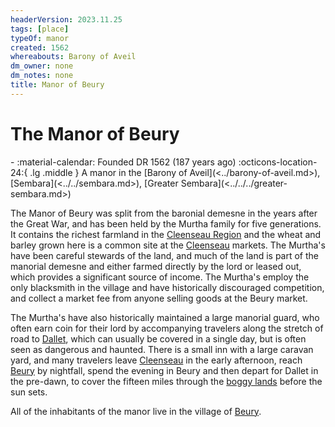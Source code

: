 ```yaml
---
headerVersion: 2023.11.25
tags: [place]
typeOf: manor
created: 1562
whereabouts: Barony of Aveil
dm_owner: none
dm_notes: none
title: Manor of Beury
---
```

# The Manor of Beury
<div class="grid cards ext-narrow-margin ext-one-column" markdown>
-  
   :material-calendar: Founded DR 1562 (187 years ago)  
    :octicons-location-24:{ .lg .middle } A manor in the [Barony of Aveil](<../barony-of-aveil.md>), [Sembara](<../../sembara.md>), [Greater Sembara](<../../../greater-sembara.md>)  
</div>


The Manor of Beury was split from the baronial demesne in the years after the Great War, and has been held by the Murtha family for five generations. It contains the richest farmland in the [Cleenseau Region](<./cleenseau-region.md>) and the wheat and barley grown here is a common site at the [Cleenseau](<cleenseau/cleenseau.md>) markets. The Murtha's have been careful stewards of the land, and much of the land is part of the manorial demesne and either farmed directly by the lord or leased out, which provides a significant source of income. The Murtha's employ the only blacksmith in the village and have historically discouraged competition, and collect a market fee from anyone selling goods at the Beury market. 

The Murtha's have also historically maintained a large manorial guard, who often earn coin for their lord by accompanying travelers along the stretch of road to [Dallet](<../dallet.md>), which can usually be covered in a single day, but is often seen as dangerous and haunted. There is a small inn with a large caravan yard, and many travelers leave [Cleenseau](<cleenseau/cleenseau.md>) in the early afternoon, reach [Beury](<./beury.md>) by nightfall, spend the evening in Beury and then depart for Dallet in the pre-dawn, to cover the fifteen miles through the [boggy lands](<./east-bog.md>) before the sun sets.

All of the inhabitants of the manor live in the village of [Beury](<./beury.md>). 